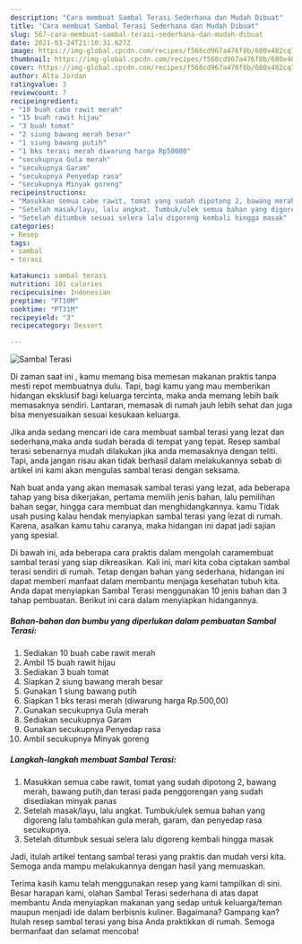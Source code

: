 ```yaml
---
description: "Cara membuat Sambal Terasi Sederhana dan Mudah Dibuat"
title: "Cara membuat Sambal Terasi Sederhana dan Mudah Dibuat"
slug: 567-cara-membuat-sambal-terasi-sederhana-dan-mudah-dibuat
date: 2021-03-24T21:10:31.627Z
image: https://img-global.cpcdn.com/recipes/f568cd967a476f8b/680x482cq70/sambal-terasi-foto-resep-utama.jpg
thumbnail: https://img-global.cpcdn.com/recipes/f568cd967a476f8b/680x482cq70/sambal-terasi-foto-resep-utama.jpg
cover: https://img-global.cpcdn.com/recipes/f568cd967a476f8b/680x482cq70/sambal-terasi-foto-resep-utama.jpg
author: Alta Jordan
ratingvalue: 3
reviewcount: 7
recipeingredient:
- "10 buah cabe rawit merah"
- "15 buah rawit hijau"
- "3 buah tomat"
- "2 siung bawang merah besar"
- "1 siung bawang putih"
- "1 bks terasi merah diwarung harga Rp50000"
- "secukupnya Gula merah"
- "secukupnya Garam"
- "secukupnya Penyedap rasa"
- "secukupnya Minyak goreng"
recipeinstructions:
- "Masukkan semua cabe rawit, tomat yang sudah dipotong 2, bawang merah, bawang putih,dan terasi pada penggorengan yang sudah disediakan minyak panas"
- "Setelah masak/layu, lalu angkat. Tumbuk/ulek semua bahan yang digoreng lalu tambahkan gula merah, garam, dan penyedap rasa secukupnya."
- "Setelah ditumbuk sesuai selera lalu digoreng kembali hingga masak"
categories:
- Resep
tags:
- sambal
- terasi

katakunci: sambal terasi 
nutrition: 101 calories
recipecuisine: Indonesian
preptime: "PT10M"
cooktime: "PT31M"
recipeyield: "3"
recipecategory: Dessert

---
```



![Sambal Terasi](https://img-global.cpcdn.com/recipes/f568cd967a476f8b/680x482cq70/sambal-terasi-foto-resep-utama.jpg)

Di zaman  saat ini , kamu memang bisa memesan makanan praktis tanpa mesti repot membuatnya dulu. Tapi, bagi kamu yang mau memberikan hidangan eksklusif bagi keluarga tercinta, maka anda memang lebih baik memasaknya sendiri. Lantaran, memasak di rumah jauh lebih sehat dan juga bisa menyesuaikan sesuai kesukaan keluarga.

Jika anda sedang mencari ide cara membuat sambal terasi yang lezat dan sederhana,maka anda sudah berada di tempat yang tepat. Resep sambal terasi  sebenarnya mudah dilakukan jika anda memasaknya dengan teliti. Tapi, anda jangan risau akan tidak berhasil dalam melakukannya 
sebab di artikel ini kami akan mengulas sambal terasi dengan seksama.  



Nah buat anda yang akan memasak sambal terasi yang lezat, ada beberapa tahap yang bisa dikerjakan, pertama memilih jenis bahan, lalu pemilihan bahan segar, hingga cara membuat dan menghidangkannya. kamu Tidak usah pusing kalau hendak menyiapkan sambal terasi yang lezat di rumah. Karena, asalkan kamu  tahu caranya, maka hidangan ini dapat jadi sajian yang spesial.

Di bawah ini, ada beberapa cara praktis  dalam mengolah caramembuat sambal terasi yang siap dikreasikan. Kali ini, mari kita coba ciptakan sambal terasi sendiri di rumah. Tetap dengan bahan yang sederhana, hidangan ini dapat memberi manfaat dalam membantu menjaga kesehatan tubuh kita. Anda dapat menyiapkan Sambal Terasi menggunakan 10 jenis bahan dan 3 tahap pembuatan. Berikut ini cara dalam menyiapkan hidangannya.

<!--inarticleads1-->

##### Bahan-bahan dan bumbu yang diperlukan dalam pembuatan Sambal Terasi:

1. Sediakan 10 buah cabe rawit merah
1. Ambil 15 buah rawit hijau
1. Sediakan 3 buah tomat
1. Siapkan 2 siung bawang merah besar
1. Gunakan 1 siung bawang putih
1. Siapkan 1 bks terasi merah (diwarung harga Rp.500,00)
1. Gunakan secukupnya Gula merah
1. Sediakan secukupnya Garam
1. Gunakan secukupnya Penyedap rasa
1. Ambil secukupnya Minyak goreng




<!--inarticleads2-->

##### Langkah-langkah membuat Sambal Terasi:

1. Masukkan semua cabe rawit, tomat yang sudah dipotong 2, bawang merah, bawang putih,dan terasi pada penggorengan yang sudah disediakan minyak panas
1. Setelah masak/layu, lalu angkat. Tumbuk/ulek semua bahan yang digoreng lalu tambahkan gula merah, garam, dan penyedap rasa secukupnya.
1. Setelah ditumbuk sesuai selera lalu digoreng kembali hingga masak




Jadi, itulah artikel tentang  sambal terasi  yang praktis dan mudah versi kita. Semoga anda mampu melakukannya dengan hasil yang memuaskan. 

Terima kasih kamu telah menggunakan resep yang kami tampilkan di sini. Besar harapan kami, olahan  Sambal Terasi sederhana di atas dapat membantu Anda menyiapkan makanan yang sedap untuk keluarga/teman maupun menjadi ide dalam berbisnis kuliner. Bagaimana? Gampang kan? Itulah resep sambal terasi yang bisa Anda praktikkan di rumah. Semoga bermanfaat dan selamat mencoba!

